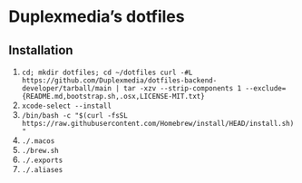 # Duplexmedia’s dotfiles

## Installation
1. `cd; mkdir dotfiles; cd ~/dotfiles curl -#L https://github.com/Duplexmedia/dotfiles-backend-developer/tarball/main | tar -xzv --strip-components 1 --exclude={README.md,bootstrap.sh,.osx,LICENSE-MIT.txt}`
2. `xcode-select --install`
3. `/bin/bash -c "$(curl -fsSL https://raw.githubusercontent.com/Homebrew/install/HEAD/install.sh)"`
4. `./.macos`
5. `./brew.sh`
6. `./.exports`
6. `./.aliases`
